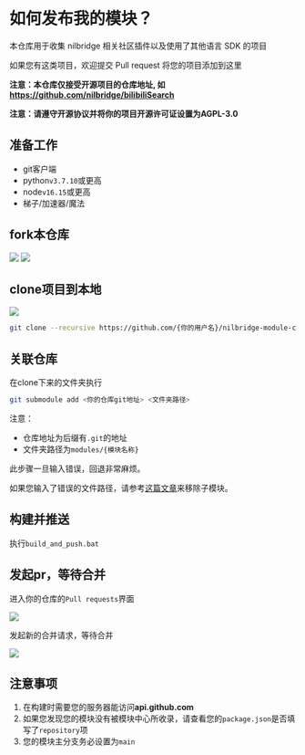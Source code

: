 
# 如何发布我的模块？

本仓库用于收集 nilbridge 相关社区插件以及使用了其他语言 SDK 的项目

如果您有这类项目，欢迎提交 Pull request 将您的项目添加到这里

**注意：本仓库仅接受开源项目的仓库地址, 如 https://github.com/nilbridge/bilibiliSearch**

**注意：请遵守开源协议并将你的项目开源许可证设置为AGPL-3.0**

## 准备工作

- git客户端
- python`v3.7.10`或更高
- node`v16.15`或更高
- 梯子/加速器/魔法

## fork本仓库

![](/img/1.png)
![](/img/2.png)

## clone项目到本地

![](/img/3.png)

``` bash
git clone --recursive https://github.com/{你的用户名}/nilbridge-module-center.git
```

## 关联仓库

在clone下来的文件夹执行

```bash
git submodule add <你的仓库git地址> <文件夹路径>
```

注意：
- 仓库地址为后缀有`.git`的地址
- 文件夹路径为`modules/{模块名称}`

此步骤一旦输入错误，回退非常麻烦。

如果您输入了错误的文件路径，请参考[这篇文章](https://www.cnblogs.com/Akkuman/p/10911779.html)来移除子模块。

## 构建并推送

执行`build_and_push.bat`

## 发起pr，等待合并

进入你的仓库的`Pull requests`界面

![](/img/4.png)

发起新的合并请求，等待合并

![](/img/5.png)

## 注意事项

1. 在构建时需要您的服务器能访问**api.github.com**
2. 如果您发现您的模块没有被模块中心所收录，请查看您的`package.json`是否填写了`repository`项
3. 您的模块主分支务必设置为`main`